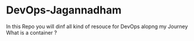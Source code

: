 # DevOps-Jagannadham
In this Repo you will dinf all  kind of resouce for DevOps alopng my Journey
What is a container ?
